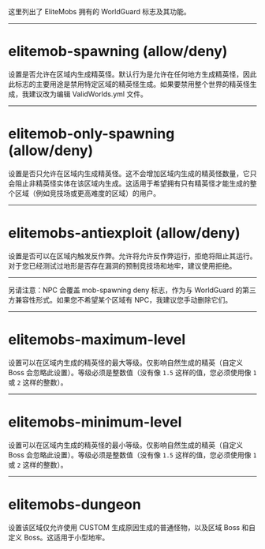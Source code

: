 这里列出了 EliteMobs 拥有的 WorldGuard 标志及其功能。

***

# elitemob-spawning (allow/deny)
设置是否允许在区域内生成精英怪。默认行为是允许在任何地方生成精英怪，因此此标志的主要用途是禁用特定区域的精英怪生成。如果要禁用整个世界的精英怪生成，我建议改为编辑 ValidWorlds.yml 文件。

***

# elitemob-only-spawning (allow/deny)
设置是否只允许在区域内生成精英怪。这不会增加区域内生成的精英怪数量，它只会阻止非精英怪实体在该区域内生成。这适用于希望拥有只有精英怪才能生成的整个区域（例如竞技场或更高难度的区域）的用户。

***

# elitemobs-antiexploit (allow/deny)
设置是否可以在区域内触发反作弊。允许将允许反作弊运行，拒绝将阻止其运行。对于您已经测试过地形是否存在漏洞的预制竞技场和地牢，建议使用拒绝。

***

另请注意：NPC 会覆盖 mob-spawning deny 标志，作为与 WorldGuard 的第三方兼容性形式。如果您不希望某个区域有 NPC，我建议您手动删除它们。

***

# elitemobs-maximum-level

设置可以在区域内生成的精英怪的最大等级。仅影响自然生成的精英（自定义 Boss 会忽略此设置）。等级必须是整数值（没有像 `1.5` 这样的值，您必须使用像 `1` 或 `2` 这样的整数）。

***

# elitemobs-minimum-level

设置可以在区域内生成的精英怪的最小等级。仅影响自然生成的精英（自定义 Boss 会忽略此设置）。等级必须是整数值（没有像 `1.5` 这样的值，您必须使用像 `1` 或 `2` 这样的整数）。

***

# elitemobs-dungeon

设置该区域仅允许使用 CUSTOM 生成原因生成的普通怪物，以及区域 Boss 和自定义 Boss。这适用于小型地牢。
